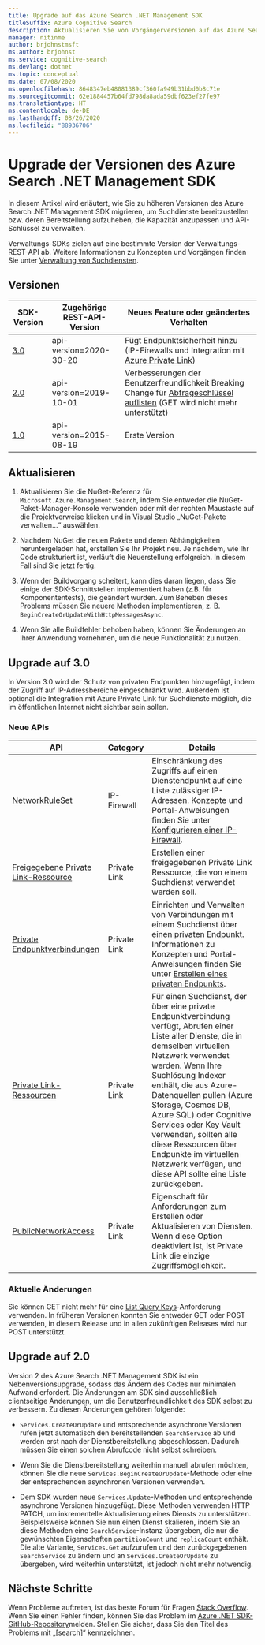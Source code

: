 ```yaml
---
title: Upgrade auf das Azure Search .NET Management SDK
titleSuffix: Azure Cognitive Search
description: Aktualisieren Sie von Vorgängerversionen auf das Azure Search-.NET Management SDK. Hier erfahren Sie mehr über neue Features und die Codeänderungen, die für die Migration erforderlich sind.
manager: nitinme
author: brjohnstmsft
ms.author: brjohnst
ms.service: cognitive-search
ms.devlang: dotnet
ms.topic: conceptual
ms.date: 07/08/2020
ms.openlocfilehash: 8648347eb48081389cf360fa949b31bbd0b8c71e
ms.sourcegitcommit: 62e1884457b64fd798da8ada59dbf623ef27fe97
ms.translationtype: HT
ms.contentlocale: de-DE
ms.lasthandoff: 08/26/2020
ms.locfileid: "88936706"
---
```

# <a name="upgrading-versions-of-the-azure-search-net-management-sdk"></a>Upgrade der Versionen des Azure Search .NET Management SDK

In diesem Artikel wird erläutert, wie Sie zu höheren Versionen des Azure Search .NET Management SDK migrieren, um Suchdienste bereitzustellen bzw. deren Bereitstellung aufzuheben, die Kapazität anzupassen und API-Schlüssel zu verwalten.

Verwaltungs-SDKs zielen auf eine bestimmte Version der Verwaltungs-REST-API ab. Weitere Informationen zu Konzepten und Vorgängen finden Sie unter [Verwaltung von Suchdiensten](/rest/api/searchmanagement/).

## <a name="versions"></a>Versionen

| SDK-Version | Zugehörige REST-API-Version | Neues Feature oder geändertes Verhalten |
|-------------|--------------------------------|-------------------------------------|
| [3.0](https://www.nuget.org/packages/Microsoft.Azure.Management.Search/3.0.0) | api-version=2020-30-20 | Fügt Endpunktsicherheit hinzu (IP-Firewalls und Integration mit [Azure Private Link](../private-link/private-endpoint-overview.md)) |
| [2.0](https://www.nuget.org/packages/Microsoft.Azure.Management.Search/2.0.0) | api-version=2019-10-01 | Verbesserungen der Benutzerfreundlichkeit Breaking Change für [Abfrageschlüssel auflisten](/rest/api/searchmanagement/querykeys/listbysearchservice) (GET wird nicht mehr unterstützt) |
| [1.0](https://www.nuget.org/packages/Microsoft.Azure.Management.Search/1.0.1) | api-version=2015-08-19  | Erste Version |

## <a name="how-to-upgrade"></a>Aktualisieren

1. Aktualisieren Sie die NuGet-Referenz für `Microsoft.Azure.Management.Search`, indem Sie entweder die NuGet-Paket-Manager-Konsole verwenden oder mit der rechten Maustaste auf die Projektverweise klicken und in Visual Studio „NuGet-Pakete verwalten...“ auswählen.

1. Nachdem NuGet die neuen Pakete und deren Abhängigkeiten heruntergeladen hat, erstellen Sie Ihr Projekt neu. Je nachdem, wie Ihr Code strukturiert ist, verläuft die Neuerstellung erfolgreich. In diesem Fall sind Sie jetzt fertig.

1. Wenn der Buildvorgang scheitert, kann dies daran liegen, dass Sie einige der SDK-Schnittstellen implementiert haben (z.B. für Komponententests), die geändert wurden. Zum Beheben dieses Problems müssen Sie neuere Methoden implementieren, z. B. `BeginCreateOrUpdateWithHttpMessagesAsync`.

1. Wenn Sie alle Buildfehler behoben haben, können Sie Änderungen an Ihrer Anwendung vornehmen, um die neue Funktionalität zu nutzen. 

## <a name="upgrade-to-30"></a>Upgrade auf 3.0

In Version 3.0 wird der Schutz von privaten Endpunkten hinzugefügt, indem der Zugriff auf IP-Adressbereiche eingeschränkt wird. Außerdem ist optional die Integration mit Azure Private Link für Suchdienste möglich, die im öffentlichen Internet nicht sichtbar sein sollen.

### <a name="new-apis"></a>Neue APIs

| API | Category| Details |
|-----|--------|------------------|
| [NetworkRuleSet](/rest/api/searchmanagement/services/createorupdate#networkruleset) | IP-Firewall | Einschränkung des Zugriffs auf einen Dienstendpunkt auf eine Liste zulässiger IP-Adressen. Konzepte und Portal-Anweisungen finden Sie unter [Konfigurieren einer IP-Firewall](service-configure-firewall.md). |
| [Freigegebene Private Link-Ressource](/rest/api/searchmanagement/sharedprivatelinkresources) | Private Link | Erstellen einer freigegebenen Private Link Ressource, die von einem Suchdienst verwendet werden soll.  |
| [Private Endpunktverbindungen](/rest/api/searchmanagement/privateendpointconnections) | Private Link | Einrichten und Verwalten von Verbindungen mit einem Suchdienst über einen privaten Endpunkt. Informationen zu Konzepten und Portal-Anweisungen finden Sie unter [Erstellen eines privaten Endpunkts](service-create-private-endpoint.md).|
| [Private Link-Ressourcen](/rest/api/searchmanagement/privatelinkresources/) | Private Link | Für einen Suchdienst, der über eine private Endpunktverbindung verfügt, Abrufen einer Liste aller Dienste, die in demselben virtuellen Netzwerk verwendet werden. Wenn Ihre Suchlösung Indexer enthält, die aus Azure-Datenquellen pullen (Azure Storage, Cosmos DB, Azure SQL) oder Cognitive Services oder Key Vault verwenden, sollten alle diese Ressourcen über Endpunkte im virtuellen Netzwerk verfügen, und diese API sollte eine Liste zurückgeben. |
| [PublicNetworkAccess](/rest/api/searchmanagement/services/createorupdate#publicnetworkaccess)| Private Link | Eigenschaft für Anforderungen zum Erstellen oder Aktualisieren von Diensten. Wenn diese Option deaktiviert ist, ist Private Link die einzige Zugriffsmöglichkeit. |

### <a name="breaking-changes"></a>Aktuelle Änderungen

Sie können GET nicht mehr für eine [List Query Keys](/rest/api/searchmanagement/querykeys/listbysearchservice)-Anforderung verwenden. In früheren Versionen konnten Sie entweder GET oder POST verwenden, in diesem Release und in allen zukünftigen Releases wird nur POST unterstützt. 

## <a name="upgrade-to-20"></a>Upgrade auf 2.0

Version 2 des Azure Search .NET Management SDK ist ein Nebenversionsupgrade, sodass das Ändern des Codes nur minimalen Aufwand erfordert. Die Änderungen am SDK sind ausschließlich clientseitige Änderungen, um die Benutzerfreundlichkeit des SDK selbst zu verbessern. Zu diesen Änderungen gehören folgende:

* `Services.CreateOrUpdate` und entsprechende asynchrone Versionen rufen jetzt automatisch den bereitstellenden `SearchService` ab und werden erst nach der Dienstbereitstellung abgeschlossen. Dadurch müssen Sie einen solchen Abrufcode nicht selbst schreiben.

* Wenn Sie die Dienstbereitstellung weiterhin manuell abrufen möchten, können Sie die neue `Services.BeginCreateOrUpdate`-Methode oder eine der entsprechenden asynchronen Versionen verwenden.

* Dem SDK wurden neue `Services.Update`-Methoden und entsprechende asynchrone Versionen hinzugefügt. Diese Methoden verwenden HTTP PATCH, um inkrementelle Aktualisierung eines Diensts zu unterstützen. Beispielsweise können Sie nun einen Dienst skalieren, indem Sie an diese Methoden eine `SearchService`-Instanz übergeben, die nur die gewünschten Eigenschaften `partitionCount` und `replicaCount` enthält. Die alte Variante, `Services.Get` aufzurufen und den zurückgegebenen `SearchService` zu ändern und an `Services.CreateOrUpdate` zu übergeben, wird weiterhin unterstützt, ist jedoch nicht mehr notwendig. 

## <a name="next-steps"></a>Nächste Schritte

Wenn Probleme auftreten, ist das beste Forum für Fragen [Stack Overflow](https://stackoverflow.com/questions/tagged/azure-cognitive-search?tab=Newest). Wenn Sie einen Fehler finden, können Sie das Problem im [Azure .NET SDK-GitHub-Repository](https://github.com/Azure/azure-sdk-for-net/issues)melden. Stellen Sie sicher, dass Sie den Titel des Problems mit „[search]“ kennzeichnen.
